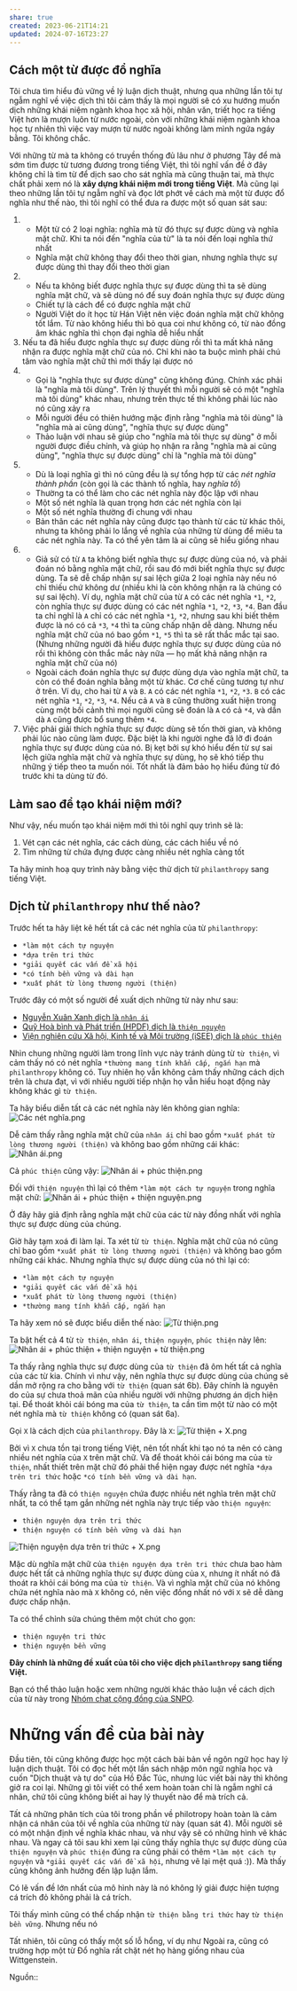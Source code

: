 ```yaml
---
share: true
created: 2023-06-21T14:21
updated: 2024-07-16T23:27
---
```

## Cách một từ được đổ nghĩa
Tôi chưa tìm hiểu đủ vững về lý luận dịch thuật, nhưng qua những lần tôi tự ngẫm nghĩ về việc dịch thì tôi cảm thấy là mọi người sẽ có xu hướng muốn dịch những khái niệm ngành khoa học xã hội, nhân văn, triết học ra tiếng Việt hơn là mượn luôn từ nước ngoài, còn với những khái niệm ngành khoa học tự nhiên thì việc vay mượn từ nước ngoài không làm mình ngứa ngáy bằng. Tôi không chắc.

Với những từ mà ta không có truyền thống đủ lâu như ở phương Tây để mà sớm tìm được từ tương đương trong tiếng Việt, thì tôi nghĩ vấn đề ở đây không chỉ là tìm từ để dịch sao cho sát nghĩa mà cũng thuận tai, mà thực chất phải xem nó là **xây dựng khái niệm mới trong tiếng Việt**. Mà cũng lại theo những lần tôi tự ngẫm nghĩ và đọc lớt phớt về cách mà một từ được đổ nghĩa như thế nào, thì tôi nghĩ có thể đưa ra được một số quan sát sau:
1. &nbsp;
	- Một từ có 2 loại nghĩa: nghĩa mà từ đó thực sự được dùng và nghĩa mặt chữ. Khi ta nói đến "nghĩa của từ" là ta nói đến loại nghĩa thứ nhất
	- Nghĩa mặt chữ không thay đổi theo thời gian, nhưng nghĩa thực sự được dùng thì thay đổi theo thời gian 
2. &nbsp;
	- Nếu ta không biết được nghĩa thực sự được dùng thì ta sẽ dùng nghĩa mặt chữ, và sẽ dùng nó để suy đoán nghĩa thực sự được dùng
	- Chiết tự là cách để có được nghĩa mặt chữ
	- Người Việt do ít học từ Hán Việt nên việc đoán nghĩa mặt chữ không tốt lắm. Từ nào không hiểu thì bỏ qua coi như không có, từ nào đồng âm khác nghĩa thì chọn đại nghĩa dễ hiểu nhất
3. Nếu ta đã hiểu được nghĩa thực sự được dùng rồi thì ta mất khả năng nhận ra được nghĩa mặt chữ của nó. Chỉ khi nào ta buộc mình phải chú tâm vào nghĩa mặt chữ thì mới thấy lại được nó
4. &nbsp;
	- Gọi là "nghĩa thực sự được dùng" cũng không đúng. Chính xác phải là "nghĩa mà tôi dùng". Trên lý thuyết thì mỗi người sẽ có một "nghĩa mà tôi dùng" khác nhau, nhưng trên thực tế thì không phải lúc nào nó cũng xảy ra
	 - Mỗi người đều có thiên hướng mặc định rằng "nghĩa mà tôi dùng" là "nghĩa mà ai cũng dùng", "nghĩa thực sự được dùng"
	 - Thảo luận với nhau sẽ giúp cho "nghĩa mà tôi thực sự dùng" ở mỗi người được điều chỉnh, và giúp họ nhận ra rằng "nghĩa mà ai cũng dùng", "nghĩa thực sự được dùng" chỉ là "nghĩa mà tôi dùng"
1. &nbsp;
	- Dù là loại nghĩa gì thì nó cũng đều là sự tổng hợp từ các *nét nghĩa thành phần* (còn gọi là các thành tố nghĩa, hay *nghĩa tố*) 
	 - Thường ta có thể làm cho các nét nghĩa này độc lập với nhau
	 - Một số nét nghĩa là quan trọng hơn các nét nghĩa còn lại
	 - Một số nét nghĩa thường đi chung với nhau
	 - Bản thân các nét nghĩa này cũng được tạo thành từ các từ khác thôi, nhưng ta không phải lo lắng về nghĩa của những từ dùng để miêu ta các nét nghĩa này. Ta có thể yên tâm là ai cũng sẽ hiểu giống nhau
2. &nbsp;
	- Giả sử có từ `A` ta không biết nghĩa thực sự được dùng của nó, và phải đoán nó bằng nghĩa mặt chữ, rồi sau đó mới biết nghĩa thực sự được dùng. Ta sẽ dễ chấp nhận sự sai lệch giữa 2 loại nghĩa này nếu nó chỉ thiếu chứ không dư (nhiều khi là còn không nhận ra là chúng có sự sai lệch). Ví dụ, nghĩa mặt chữ của từ `A` có các nét nghĩa `*1`, `*2`, còn nghĩa thực sự được dùng có các nét nghĩa `*1`, `*2`, `*3`, `*4`. Ban đầu ta chỉ nghĩ là `A` chỉ có các nét nghĩa `*1`, `*2`, nhưng sau khi biết thêm được là nó có cả `*3`, `*4` thì ta cũng chấp nhận dễ dàng. Nhưng nếu nghĩa  mặt chữ của nó bao gồm `*1`, `*5` thì ta sẽ rất thắc mắc tại sao. (Nhưng những người đã hiểu được nghĩa thực sự được dùng của nó rồi thì không còn thắc mắc này nữa — họ mất khả năng nhận ra nghĩa mặt chữ của nó) 
	- Ngoài cách đoán nghĩa thực sự được dùng dựa vào nghĩa mặt chữ, ta còn có thể đoán nghĩa bằng một từ khác. Cơ chế cũng tương tự như ở trên. Ví dụ, cho hai từ `A` và `B`. `A` có các nét nghĩa `*1`, `*2`, `*3`. `B` có các nét nghĩa `*1`, `*2`, `*3`, `*4`. Nếu cả `A` và `B` cũng thường xuất hiện trong cùng một bối cảnh thì mọi người cũng sẽ đoán là `A` có cả `*4`, và dần dà `A` cũng được bổ sung thêm `*4`.
3. Việc phải giải thích nghĩa thực sự được dùng sẽ tốn thời gian, và không phải lúc nào cũng làm được. Đặc biệt là khi người nghe đã lỡ đi đoán nghĩa thực sự được dùng của nó. Bị kẹt bởi sự khó hiểu đến từ sự sai lệch giữa nghĩa mặt chữ và nghĩa thực sự dùng, họ sẽ khó tiếp thu những ý tiếp theo ta muốn nói. Tốt nhất là đảm bảo họ hiểu đúng từ đó trước khi ta dùng từ đó.

## Làm sao để tạo khái niệm mới?
Như vậy, nếu muốn tạo khái niệm mới thì tôi nghĩ quy trình sẽ là: 
1. Vét cạn các nét nghĩa, các cách dùng, các cách hiểu về nó
2. Tìm những từ chứa đựng được càng nhiều nét nghĩa càng tốt

Ta hãy minh hoạ quy trình này bằng việc thử dịch từ `philanthropy` sang tiếng Việt.

## Dịch từ `philanthropy` như thế nào?
Trước hết ta hãy liệt kê hết tất cả các nét nghĩa của từ `philanthropy`:
- `*làm một cách tự nguyện`
- `*dựa trên tri thức`
- `*giải quyết các vấn đề xã hội`
- `*có tính bền vững và dài hạn`
- `*xuất phát từ lòng thương người (thiện)`

Trước đây có một số người đề xuất dịch những từ này như sau:
- [Nguyễn Xuân Xanh dịch là `nhân ái` ](https://rosetta.vn/nguyenxuanxanh/thu-gui-quy-nha-giau-viet-nam/ "Thư gửi Quý nhà giàu Việt Nam – Bài viết của Nguyễn Xuân Xanh")
- [Quỹ Hoà bình và Phát triển (HPDF) dịch là `thiện nguyện`](https://hpdf.vn/vn/tom-tat-bao-cao-thuc-tien-he-sinh-thai-thien-nguyen-tai-viet-nam/)
- [Viện nghiên cứu Xã hội, Kinh tế và Môi trường (iSEE) dịch là `phúc thiện`](https://www.isee.org.vn/goc-nhin/podcast-ban-chu-s-mua-2 "Podcast Bàn chữ S quay trở lại với chủ đề “Phúc thiện” ở mùa 2! — Viện iSEE")

Nhìn chung những người làm trong lĩnh vực này tránh dùng từ `từ thiện`, vì cảm thấy nó có nét nghĩa `*thường mang tính khẩn cấp, ngắn hạn` mà `philanthropy` không có. Tuy nhiên họ vẫn không cảm thấy những cách dịch trên là chưa đạt, vì với nhiều người tiếp nhận họ vẫn hiểu hoạt động này không khác gì `từ thiện`.

Ta hãy biểu diễn tất cả các nét nghĩa này lên không gian nghĩa:
![Các nét nghĩa.png](../../../../assets/attachments/C%C3%A1c%20n%C3%A9t%20ngh%C4%A9a.png)

Dễ cảm thấy rằng nghĩa mặt chữ của `nhân ái` chỉ bao gồm `*xuất phát từ lòng thương người (thiện)` và không bao gồm những cái khác:
![Nhân ái.png](../../../../assets/attachments/Nh%C3%A2n%20%C3%A1i.png)

Cả `phúc thiện` cũng vậy:
![Nhân ái + phúc thiện.png](../../../../assets/attachments/Nh%C3%A2n%20%C3%A1i%20+%20ph%C3%BAc%20thi%E1%BB%87n.png)

Đối với `thiện nguyện` thì lại có thêm `*làm một cách tự nguyện` trong nghĩa mặt chữ:
![Nhân ái + phúc thiện + thiện nguyện.png](../../../../assets/attachments/Nh%C3%A2n%20%C3%A1i%20+%20ph%C3%BAc%20thi%E1%BB%87n%20+%20thi%E1%BB%87n%20nguy%E1%BB%87n.png)

Ở đây hãy giả định rằng nghĩa mặt chữ của các từ này đồng nhất với nghĩa thực sự được dùng của chúng. 

Giờ hãy tạm xoá đi làm lại. Ta xét từ `từ thiện`. Nghĩa mặt chữ của nó cũng chỉ bao gồm `*xuất phát từ lòng thương người (thiện)` và không bao gồm những cái khác. Nhưng nghĩa thực sự được dùng của nó thì lại có:
- `*làm một cách tự nguyện`
- `*giải quyết các vấn đề xã hội`
- `*xuất phát từ lòng thương người (thiện)`
- `*thường mang tính khẩn cấp, ngắn hạn`

Ta hãy xem nó sẽ được biểu diễn thế nào:
![Từ thiện.png](../../../../assets/attachments/T%E1%BB%AB%20thi%E1%BB%87n.png)

Ta bật hết cả 4 từ `từ thiện`, `nhân ái`, `thiện nguyện`, `phúc thiện` này lên:
![Nhân ái + phúc thiện + thiện nguyện + từ thiện.png](../../../../assets/attachments/Nh%C3%A2n%20%C3%A1i%20+%20ph%C3%BAc%20thi%E1%BB%87n%20+%20thi%E1%BB%87n%20nguy%E1%BB%87n%20+%20t%E1%BB%AB%20thi%E1%BB%87n.png)

Ta thấy rằng nghĩa thực sự được dùng của `từ thiện` đã ôm hết tất cả nghĩa của các từ kia. Chính vì như vậy, nên nghĩa thực sự được dùng của chúng sẽ dần mở rộng ra cho bằng với `từ thiện` (quan sát 6b). Đây chính là nguyên do của sự chưa thoả mãn của nhiều người với những phương án dịch hiện tại. Để thoát khỏi cái bóng ma của `từ thiện`, ta cần tìm một từ nào có một nét nghĩa mà `từ thiện` không có (quan sát 6a).

Gọi `X` là cách dịch của `philanthropy`. Đây là `X`:
![Từ thiện + X.png](../../../../assets/attachments/T%E1%BB%AB%20thi%E1%BB%87n%20+%20X.png)

Bởi vì `X` chưa tồn tại trong tiếng Việt, nên tốt nhất khi tạo nó ta nên có càng nhiều nét nghĩa của `X` trên mặt chữ. Và để thoát khỏi cái bóng ma của `từ thiện`, nhất thiết trên mặt chữ đó phải thể hiện ngay được nét nghĩa `*dựa trên tri thức` hoặc `*có tính bền vững và dài hạn`. 

Thấy rằng ta đã có `thiện nguyện` chứa được nhiều nét nghĩa trên mặt chữ nhất, ta có thể tạm gắn những nét nghĩa này trực tiếp vào `thiện nguyện`:
- `thiện nguyện dựa trên tri thức`
- `thiện nguyện có tính bền vững và dài hạn`

![Thiện nguyện dựa trên tri thức + X.png](../../../../assets/attachments/Thi%E1%BB%87n%20nguy%E1%BB%87n%20d%E1%BB%B1a%20tr%C3%AAn%20tri%20th%E1%BB%A9c%20+%20X.png)

Mặc dù nghĩa mặt chữ của `thiện nguyện dựa trên tri thức` chưa bao hàm được hết tất cả những nghĩa thực sự được dùng của `X`, nhưng ít nhất nó đã thoát ra khỏi cái bóng ma của `từ thiện`. Và vì nghĩa mặt chữ của nó không chứa nét nghĩa nào mà `X` không có, nên việc đồng nhất nó với `X` sẽ dễ dàng được chấp nhận. 

Ta có thể chỉnh sửa chúng thêm một chút cho gọn:
- `thiện nguyện tri thức`
- `thiện nguyện bền vững`

**Đây chính là những đề xuất của tôi cho việc dịch `philanthropy` sang tiếng Việt.**

Bạn có thể thảo luận hoặc xem những người khác thảo luận về cách dịch của từ này trong [Nhóm chat cộng đồng của SNPO](https://m.me/ch/AbZH9tByxb3Jduot/).
# Những vấn đề của bài này
Đầu tiên, tôi cũng không được học một cách bài bản về ngôn ngữ học hay lý luận dịch thuật. Tôi có đọc hết một lần sách nhập môn ngữ nghĩa học và cuốn "Dịch thuật và tự do" của Hồ Đắc Túc, nhưng lúc viết bài này thì không giở ra coi lại. Những gì tôi viết có thể xem hoàn toàn chỉ là ngẫm nghĩ cá nhân, chứ tôi cũng không biết ai hay lý thuyết nào để mà trích cả.

Tất cả những phân tích của tôi trong phần về philotropy hoàn toàn là cảm nhận cá nhân của tôi về nghĩa của những từ này (quan sát 4). Mỗi người sẽ có một nhận định về nghĩa khác nhau, và như vậy sẽ có những hình vẽ khác nhau. Và ngay cả tôi sau khi xem lại cũng thấy nghĩa thực sự được dùng của `thiện nguyện` và `phúc thiện` đúng ra cũng phải có thêm `*làm một cách tự nguyện` và `*giải quyết các vấn đề xã hội`, nhưng vẽ lại mệt quá :)). Mà thấy cũng không ảnh hưởng đến lập luận lắm.

Có lẽ vấn đề lớn nhất của mô hình này là nó không lý giải được hiện tượng cá trích đỏ không phải là cá trích.

Tôi thấy mình cũng có thể chấp nhận `từ thiện bằng tri thức` hay `từ thiện bền vững`. Nhưng nếu nó 

Tất nhiên, tôi cũng có thấy một số lỗ hổng, ví dụ như 
Ngoài ra, cũng có trường hợp một từ 
Đổ nghĩa rất chặt 
nét họ hàng giống nhau của Wittgenstein.

Nguồn::
